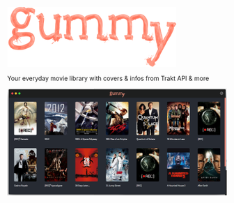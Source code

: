 ![](app/images/header/logo.png)


Your everyday movie library with covers &amp; infos from Trakt API &amp; more


![](screenshots/screen-1.png)
